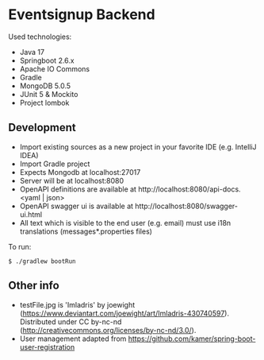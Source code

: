# Eventsignup Backend
Used technologies:

- Java 17
- Springboot 2.6.x
- Apache IO Commons
- Gradle
- MongoDB 5.0.5
- JUnit 5 & Mockito
- Project lombok

## Development

- Import existing sources as a new project in your favorite IDE (e.g. IntelliJ IDEA)
- Import Gradle project
- Expects Mongodb at localhost:27017
- Server will be at localhost:8080
- OpenAPI definitions are available at http://localhost:8080/api-docs.<yaml | json>
- OpenAPI swagger ui is available at http://localhost:8080/swagger-ui.html
- All text which is visible to the end user (e.g. email) must use i18n translations (messages*.properties files)


To run:

    $ ./gradlew bootRun

## Other info
- testFile.jpg is 'Imladris' by joewight (https://www.deviantart.com/joewight/art/Imladris-430740597). Distributed under  CC by-nc-nd (http://creativecommons.org/licenses/by-nc-nd/3.0/).
- User management adapted from https://github.com/kamer/spring-boot-user-registration
